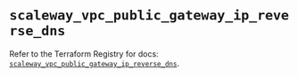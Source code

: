 # `scaleway_vpc_public_gateway_ip_reverse_dns`

Refer to the Terraform Registry for docs: [`scaleway_vpc_public_gateway_ip_reverse_dns`](https://registry.terraform.io/providers/scaleway/scaleway/2.42.1/docs/resources/vpc_public_gateway_ip_reverse_dns).
